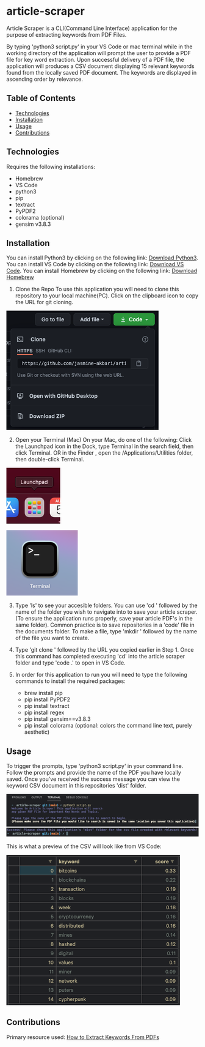 # article-scraper

Article Scraper is a CLI(Command Line Interface) application for the purpose of extracting keywords from PDF Files. 

By typing 'python3 script.py' in your VS Code or mac terminal while in the working directory of the application will prompt the user to provide a PDF file for key word extraction. Upon successful delivery of a PDF file, the application will produces a CSV document displaying 15 relevant keywords found from the locally saved PDF document. The keywords are displayed in ascending order by relevance.

## Table of Contents

- [Technologies](Technologies)
- [Installation](Installation)
- [Usage](Usage)
- [Contributions](Contributions)

## Technologies

Requires the following installations:
- Homebrew
- VS Code
- python3
- pip
- textract
- PyPDF2
- colorama (optional)
- gensim v3.8.3

## Installation
You can install Python3 by clicking on the following link: [Download Python3](https://www.python.org/downloads/).
You can install VS Code by clicking on the following link: [Download VS Code](https://code.visualstudio.com/download).
You can install Homebrew by clicking on the following link: [Download Homebrew](https://brew.sh/)

1. Clone the Repo
To use this application you will need to clone this repository to your local machine(PC). Click on the clipboard icon to copy the URL for git cloning.

![step1](/src/images/git-clone-img.png)

2. Open your Terminal (Mac)
On your Mac, do one of the following: Click the Launchpad icon in the Dock, type Terminal in the search field, then click Terminal. OR in the Finder , open the /Applications/Utilities folder, then double-click Terminal.

![step2](/src/images/launchpad-img.png)

![step2b](/src/images/terminal-icon-img.png)

3. Type 'ls' to see your accesible folders. You can use 'cd ' followed by the name of the folder you wish to navigate into to save your article scraper. (To ensure the application runs properly, save your article PDF's in the same folder). Common practice is to save repositories in a 'code' file in the documents folder. To make a file, type 'mkdir ' followed by the name of the file you want to create.

4. Type 'git clone ' followed by the URL you copied earlier in Step 1. Once this command has completed executing 'cd' into the 
article scraper folder and type 'code .' to open in VS Code.

5. In order for this application to run you will need to type the following commands to install the required packages:
    - brew install pip
    - pip install PyPDF2
    - pip install textract
    - pip install regex
    - pip install gensim==v3.8.3
    - pip install colorama (optional: colors the command line text, purely aesthetic)


## Usage

To trigger the prompts, type 'python3 script.py' in your command line. Follow the prompts and provide the name of the PDF you have locally saved. Once you've received the success message you can view the keyword CSV document in this repositories 'dist' folder.

![initial prompt](/src/images/initial-prompt.png)
![success message](/src/images/success-img.png)

This is what a preview of the CSV will look like from VS Code:

![sample preview](/src/images/sample-preview.png)

## Contributions

Primary resource used: [How to Extract Keywords From PDFs](https://towardsdatascience.com/how-to-extract-keywords-from-pdfs-and-arrange-in-order-of-their-weights-using-python-841556083341)